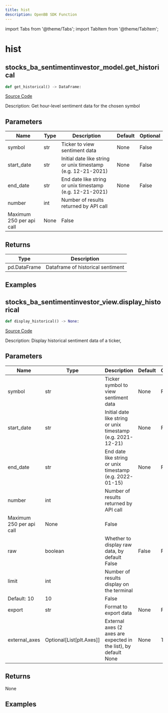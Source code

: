 ```yaml
---
title: hist
description: OpenBB SDK Function
---
```


import Tabs from '@theme/Tabs';
import TabItem from '@theme/TabItem';

# hist

<Tabs>
<TabItem value="model" label="Model" default>

## stocks_ba_sentimentinvestor_model.get_historical

```python title='openbb_terminal/decorators.py'
def get_historical() -> DataFrame:
```
[Source Code](https://github.com/OpenBB-finance/OpenBBTerminal/tree/main/openbb_terminal/decorators.py#L19)

Description: Get hour-level sentiment data for the chosen symbol

## Parameters

| Name | Type | Description | Default | Optional |
| ---- | ---- | ----------- | ------- | -------- |
| symbol | str | Ticker to view sentiment data | None | False |
| start_date | str | Initial date like string or unix timestamp (e.g. 12-21-2021) | None | False |
| end_date | str | End date like string or unix timestamp (e.g. 12-21-2021) | None | False |
| number | int | Number of results returned by API call
Maximum 250 per api call | None | False |

## Returns

| Type | Description |
| ---- | ----------- |
| pd.DataFrame | Dataframe of historical sentiment |

## Examples



</TabItem>
<TabItem value="view" label="View">

## stocks_ba_sentimentinvestor_view.display_historical

```python title='openbb_terminal/decorators.py'
def display_historical() -> None:
```
[Source Code](https://github.com/OpenBB-finance/OpenBBTerminal/tree/main/openbb_terminal/decorators.py#L30)

Description: Display historical sentiment data of a ticker,

## Parameters

| Name | Type | Description | Default | Optional |
| ---- | ---- | ----------- | ------- | -------- |
| symbol | str | Ticker symbol to view sentiment data | None | False |
| start_date | str | Initial date like string or unix timestamp (e.g. 2021-12-21) | None | False |
| end_date | str | End date like string or unix timestamp (e.g. 2022-01-15) | None | False |
| number | int | Number of results returned by API call
Maximum 250 per api call | None | False |
| raw | boolean | Whether to display raw data, by default False | False | False |
| limit | int | Number of results display on the terminal
Default: 10 | 10 | False |
| export | str | Format to export data | None | False |
| external_axes | Optional[List[plt.Axes]] | External axes (2 axes are expected in the list), by default None | None | True |

## Returns

None

## Examples



</TabItem>
</Tabs>